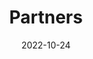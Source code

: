 ---
title: Partners
date: 2022-10-24

type: landing

sections:
  - block: partners
    content:
      title: Meet the Partners
      # Choose which types of partners to display.
      #   Edit `partner_types` in each partner's profile to add them to one or more of these groups.
      partner_types:
          - Stratgic
          - Standard
      sort_by: Params.sort
      sort_ascending: true
    design:
      show_interests: false
      show_role: true
      show_social: true
---